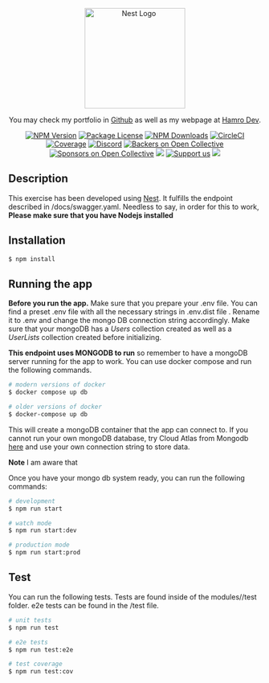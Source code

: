 <p align="center">
  <a href="http://nestjs.com/" target="blank"><img src="https://nestjs.com/img/logo-small.svg" width="200" alt="Nest Logo" /></a>
</p>

[circleci-image]: https://img.shields.io/circleci/build/github/nestjs/nest/master?token=abc123def456
[circleci-url]: https://circleci.com/gh/nestjs/nest

  <p align="center">You may check my portfolio in <a href="https://github.com/troindx" target="_blank">Github</a> as well as my webpage at <a href="https://www.hamrodev.com" target="_blank">Hamro Dev</a>.</p>
    <p align="center">
<a href="https://www.npmjs.com/~nestjscore" target="_blank"><img src="https://img.shields.io/npm/v/@nestjs/core.svg" alt="NPM Version" /></a>
<a href="https://www.npmjs.com/~nestjscore" target="_blank"><img src="https://img.shields.io/npm/l/@nestjs/core.svg" alt="Package License" /></a>
<a href="https://www.npmjs.com/~nestjscore" target="_blank"><img src="https://img.shields.io/npm/dm/@nestjs/common.svg" alt="NPM Downloads" /></a>
<a href="https://circleci.com/gh/nestjs/nest" target="_blank"><img src="https://img.shields.io/circleci/build/github/nestjs/nest/master" alt="CircleCI" /></a>
<a href="https://coveralls.io/github/nestjs/nest?branch=master" target="_blank"><img src="https://coveralls.io/repos/github/nestjs/nest/badge.svg?branch=master#9" alt="Coverage" /></a>
<a href="https://discord.gg/G7Qnnhy" target="_blank"><img src="https://img.shields.io/badge/discord-online-brightgreen.svg" alt="Discord"/></a>
<a href="https://opencollective.com/nest#backer" target="_blank"><img src="https://opencollective.com/nest/backers/badge.svg" alt="Backers on Open Collective" /></a>
<a href="https://opencollective.com/nest#sponsor" target="_blank"><img src="https://opencollective.com/nest/sponsors/badge.svg" alt="Sponsors on Open Collective" /></a>
  <a href="https://paypal.me/kamilmysliwiec" target="_blank"><img src="https://img.shields.io/badge/Donate-PayPal-ff3f59.svg"/></a>
    <a href="https://opencollective.com/nest#sponsor"  target="_blank"><img src="https://img.shields.io/badge/Support%20us-Open%20Collective-41B883.svg" alt="Support us"></a>
  <a href="https://twitter.com/nestframework" target="_blank"><img src="https://img.shields.io/twitter/follow/nestframework.svg?style=social&label=Follow"></a>
</p>
  <!--[![Backers on Open Collective](https://opencollective.com/nest/backers/badge.svg)](https://opencollective.com/nest#backer)
  [![Sponsors on Open Collective](https://opencollective.com/nest/sponsors/badge.svg)](https://opencollective.com/nest#sponsor)-->

## Description

This exercise has been developed using [Nest](https://github.com/nestjs/nest). It fulfills the endpoint described in /docs/swagger.yaml. Needless to say, in order for this to work, **Please make sure that you have Nodejs installed**

## Installation

```bash
$ npm install
```

## Running the app

**Before you run the app.** Make sure that you prepare your .env file. You can find a preset .env file with all the necessary strings in .env.dist file . Rename it to .env and change the mongo DB connection string accordingly. Make sure that your mongoDB has a _Users_ collection created as well as a _UserLists_ collection created before initializing.


**This endpoint uses MONGODB to run** so remember to have a mongoDB server running for the app to work. You can use docker compose and run the following commands.
```bash
# modern versions of docker
$ docker compose up db

# older versions of docker
$ docker-compose up db
```
This will create a mongoDB container that the app can connect to. If you cannot run your own mongoDB database, try Cloud Atlas from Mongodb <a href="https://www.mongodb.com/cloud/atlas">here</a> and use your own connection string to store data.

**Note** I am aware that 

Once you have your mongo db system ready, you can run the following commands:

```bash
# development
$ npm run start

# watch mode
$ npm run start:dev

# production mode
$ npm run start:prod
```

## Test
You can run the following tests. Tests are found inside of the modules/<modulename>/test folder. e2e tests can be found in the /test file.

```bash
# unit tests
$ npm run test

# e2e tests
$ npm run test:e2e

# test coverage
$ npm run test:cov
```
